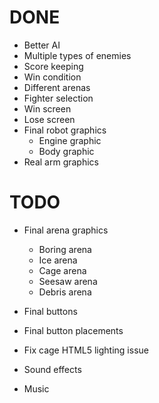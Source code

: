 # DONE
* Better AI
* Multiple types of enemies
* Score keeping
* Win condition
* Different arenas
* Fighter selection
* Win screen
* Lose screen
* Final robot graphics
  * Engine graphic
  * Body graphic
* Real arm graphics

# TODO
* Final arena graphics
  * Boring arena
  * Ice arena
  * Cage arena
  * Seesaw arena
  * Debris arena
* Final buttons
* Final button placements

* Fix cage HTML5 lighting issue
* Sound effects
* Music

